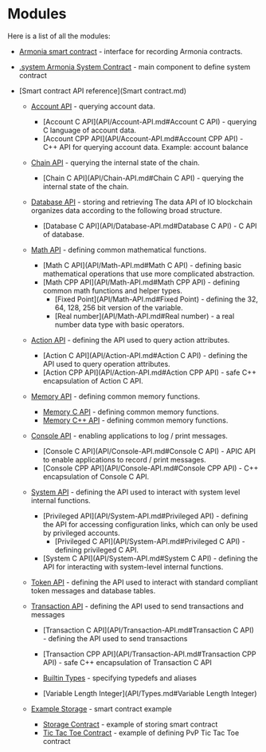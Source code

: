 # Modules


Here is a list of all the modules:

- [Armonia smart contract]() - interface for recording Armonia contracts.

- [.system Armonia System Contract]() - main component to define system contract

- [Smart contract API reference](Smart contract.md)  

  - [Account API](API/Account-API.md) - querying account data.

    - [Account C API](API/Account-API.md#Account C API) - querying C language of account data.
    - [Account CPP API](API/Account-API.md#Account CPP API) - C++ API for querying account data. Example: account balance

  - [Chain API](API/Chain-API.md) - querying the internal state of the chain.

    - [Chain C API](API/Chain-API.md#Chain C API) - querying the internal state of the chain.

  - [Database API](API/Database-API.md) - storing and retrieving The data API of IO blockchain organizes data according to the following broad structure.

    - [Database C API](API/Database-API.md#Database C API) - C API of database.

  - [Math API](API/Math-API.md) - defining common mathematical functions.

    - [Math C API](API/Math-API.md#Math C API) - defining basic mathematical operations that use more complicated abstraction.
    - [Math CPP API](API/Math-API.md#Math CPP API) - defining common math functions and helper types.
      - [Fixed Point](API/Math-API.md#Fixed Point) - defining the 32, 64, 128, 256 bit version of the variable.
      - [Real number](API/Math-API.md#Real number) - a real number data type with basic operators. 

  - [Action API](API/Action-API.md) - defining the API used to query action attributes.

    - [Action C API](API/Action-API.md#Action C API) - defining the API used to query operation attributes.
    - [Action CPP API](API/Action-API.md#Action CPP API) - safe C++ encapsulation of Action C API.

  - [Memory API]() - defining common memory functions.

    - [Memory C API]() - defining common memory functions.
    - [Memory C++ API]() - defining common memory functions.

  - [Console API](API/Console-API.md) - enabling applications to log / print messages.

    - [Console C API](API/Console-API.md#Console C API) - APIC API to enable applications to record / print messages.
    - [Console CPP API](API/Console-API.md#Console CPP API) - C++ encapsulation of Console C API.

  - [System API](API/System-API.md) - defining the API used to interact with system level internal functions.

    - [Privileged API](API/System-API.md#Privileged API) - defining the API for accessing configuration links, which can only be used by privileged accounts.
      - [Privileged C API](API/System-API.md#Privileged C API) - defining privileged C API.
    - [System C API](API/System-API.md#System C API) - defining the API for interacting with system-level internal functions.

  - [Token API](API/Token-API.md) - defining the API used to interact with standard compliant token messages and database tables.

  - [Transaction API](API/Transaction-API.md) - defining the API used to send transactions and messages

    - [Transaction C API](API/Transaction-API.md#Transaction C API) - defining the API used to send transactions
    - [Transaction CPP API](API/Transaction-API.md#Transaction CPP API) - safe C++ encapsulation of Transaction C API
    - [Builtin Types](API/Types.md) - specifying typedefs and aliases

    - [Variable Length Integer](API/Types.md#Variable Length Integer) 

  - [Example Storage]() - smart contract example

    - [Storage Contract]() - example of storing smart contract
    - [Tic Tac Toe Contract]() - example of defining PvP Tic Tac Toe contract
